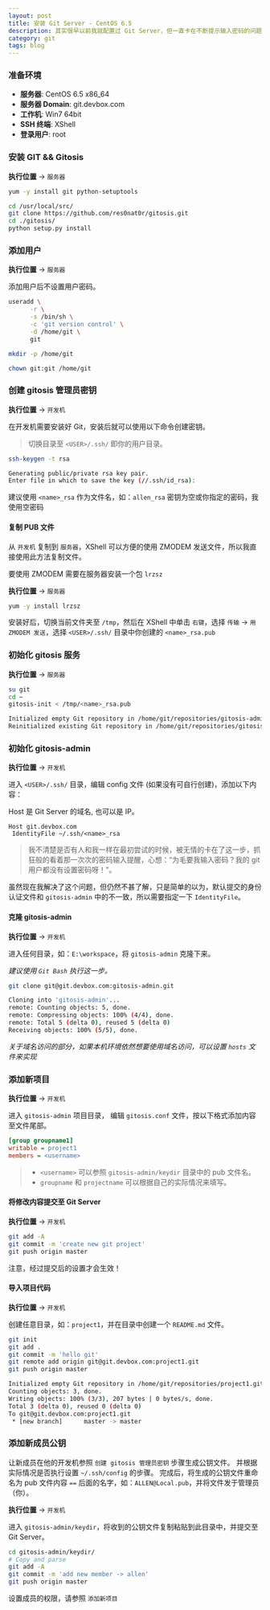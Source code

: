 ```yaml
---
layout: post
title: 安装 Git Server - CentOS 6.5
description: 其实很早以前我就配置过 Git Server，但一直卡在不断提示输入密码的问题上面，今天无意中看到了 ~/.ssh/config 文件中的内容，让我顿悟了，原来是酱紫的！
category: git
tags: blog
---
```



### 准备环境

- **服务器**: CentOS 6.5 x86_64
- **服务器 Domain**: git.devbox.com
- **工作机**: Win7 64bit
- **SSH 终端**: XShell
- **登录用户**: root


### 安装 GIT && Gitosis

**执行位置** -> `服务器`

```bash
yum -y install git python-setuptools

cd /usr/local/src/
git clone https://github.com/res0nat0r/gitosis.git
cd ./gitosis/
python setup.py install
```

### 添加用户

**执行位置** -> `服务器`

添加用户后不设置用户密码。

```bash
useradd \
      -r \
      -s /bin/sh \
      -c 'git version control' \
      -d /home/git \
      git

mkdir -p /home/git

chown git:git /home/git
```

### 创建 gitosis 管理员密钥

**执行位置** -> `开发机`

在开发机需要安装好 Git，安装后就可以使用以下命令创建密钥。

> 切换目录至 `<USER>/.ssh/` 即你的用户目录。

```bash
ssh-keygen -t rsa

Generating public/private rsa key pair.
Enter file in which to save the key (//.ssh/id_rsa):
```

建议使用 `<name>_rsa` 作为文件名，如：`allen_rsa`
密钥为空或你指定的密码，我使用空密码

#### 复制 PUB 文件

从 `开发机` 复制到 `服务器`，XShell 可以方便的使用 ZMODEM 发送文件，所以我直接使用此方法复制文件。

要使用 ZMODEM 需要在服务器安装一个包 `lrzsz`

**执行位置** -> `服务器`

```bash
yum -y install lrzsz
```

安装好后，切换当前文件夹至 `/tmp`，然后在 XShell 中单击 `右键`，选择 `传输` -> `用 ZMODEM 发送`，选择 `<USER>/.ssh/` 目录中你创建的 `<name>_rsa.pub`


### 初始化 gitosis 服务

**执行位置** -> `服务器`

```bash
su git
cd ~
gitosis-init < /tmp/<name>_rsa.pub

Initialized empty Git repository in /home/git/repositories/gitosis-admin.git/
Reinitialized existing Git repository in /home/git/repositories/gitosis-admin.git/
```

### 初始化 gitosis-admin

**执行位置** -> `开发机`

进入 `<USER>/.ssh/` 目录，编辑 config 文件 (如果没有可自行创建)，添加以下内容：

Host 是 Git Server 的域名, 也可以是 IP。

```
Host git.devbox.com
 IdentityFile ~/.ssh/<name>_rsa
```

> 我不清楚是否有人和我一样在最初尝试的时候，被无情的卡在了这一步，抓狂般的看着那一次次的密码输入提醒，心想：“为毛要我输入密码？我的 git 用户都没有设置密码呀！”。

虽然现在我解决了这个问题，但仍然不甚了解，只是简单的以为，默认提交的身份认证文件和 `gitosis-admin` 中的不一致，所以需要指定一下 `IdentityFile`。

#### 克隆 gitosis-admin

**执行位置** -> `开发机`

进入任何目录，如：`E:\workspace`，将 `gitosis-admin` 克隆下来。

_建议使用 `Git Bash` 执行这一步。_

```bash
git clone git@git.devbox.com:gitosis-admin.git

Cloning into 'gitosis-admin'...
remote: Counting objects: 5, done.
remote: Compressing objects: 100% (4/4), done.
remote: Total 5 (delta 0), reused 5 (delta 0)
Receiving objects: 100% (5/5), done.
```

_关于域名访问的部分，如果本机环境依然想要使用域名访问，可以设置 `hosts` 文件来实现_

### 添加新项目

**执行位置** -> `开发机`

进入 `gitosis-admin` 项目目录， 编辑 `gitosis.conf` 文件，按以下格式添加内容至文件尾部。

```ini
[group groupname1]
writable = project1
members = <username>
```

> - `<username>` 可以参照 `gitosis-admin/keydir` 目录中的 pub 文件名。
> - `groupname` 和 `projectname` 可以根据自己的实际情况来填写。


#### 将修改内容提交至 Git Server

**执行位置** -> `开发机`

```bash
git add -A
git commit -m 'create new git project'
git push origin master
```

注意，经过提交后的设置才会生效！


#### 导入项目代码

**执行位置** -> `开发机`

创建任意目录，如：`project1`，并在目录中创建一个 `README.md` 文件。

```bash
git init
git add .
git commit -m 'hello git'
git remote add origin git@git.devbox.com:project1.git
git push origin master

Initialized empty Git repository in /home/git/repositories/project1.git/
Counting objects: 3, done.
Writing objects: 100% (3/3), 207 bytes | 0 bytes/s, done.
Total 3 (delta 0), reused 0 (delta 0)
To git@git.devbox.com:project1.git
 * [new branch]      master -> master
```


### 添加新成员公钥

让新成员在他的开发机参照 `创建 gitosis 管理员密钥` 步骤生成公钥文件。
并根据实际情况是否执行设置 `~/.ssh/config` 的步骤。
完成后，将生成的公钥文件重命名为 pub 文件内容 `==` 后面的名字，如：`ALLEN@Local.pub`，并将文件发于管理员（你）。


**执行位置** -> `开发机`

进入 `gitosis-admin/keydir`，将收到的公钥文件复制粘贴到此目录中，并提交至 Git Server。

```bash
cd gitosis-admin/keydir/
# Copy and parse
git add -A
git commit -m 'add new member -> allen'
git push origin master
```

设置成员的权限，请参照 `添加新项目`


